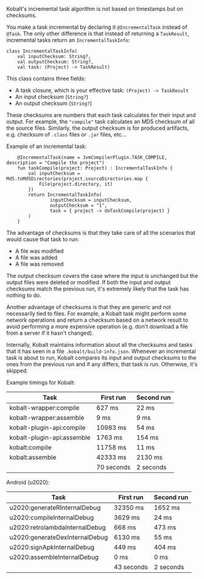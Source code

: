 Kobalt's incremental task algorithm is not based on timestamps but on checksums.

You make a task incremental by declaring it `@IncrementalTask` instead of `@Task`. The only other difference is that instead of returning a `TaskResult`, incremental tasks return an `IncrementalTaskInfo`:

```
class IncrementalTaskInfo(
    val inputChecksum: String?,
    val outputChecksum: String?,
    val task: (Project) -> TaskResult)
```

This class contains three fields:

- A task closure, which is your effective task: `(Project) -> TaskResult`
- An input checksum (`String?`)
- An output checksum (`String?`)

These checksums are numbers that each task calculates for their input and output. For example, the `"compile"` task calculates an MD5 checksum of all the source files. Similarly, the output checksum is for produced artifacts, e.g. checksum of `.class` files or `.jar` files, etc...

Example of an incremental task:

```
    @IncrementalTask(name = JvmCompilerPlugin.TASK_COMPILE, description = "Compile the project")
    fun taskCompile(project: Project) : IncrementalTaskInfo {
        val inputChecksum = Md5.toMd5Directories(project.sourceDirectories.map {
            File(project.directory, it)
        })
        return IncrementalTaskInfo(
                inputChecksum = inputChecksum,
                outputChecksum = "1",
                task = { project -> doTaskCompile(project) }
        )
    }
```

The advantage of checksums is that they take care of all the scenarios that would cause that task to run:

- A file was modified
- A file was added
- A file was removed

The output checksum covers the case where the input is unchanged but the output files were deleted or modified. If 
both the input and output checksums match the previous run, it's extremely likely that the task has nothing to do.

Another advantage of checksums is that they are generic and not necessarily tied to files. For example, a Kobalt task might perform some network operations and return a checksum based on a network result to avoid performing a more expensive operation (e.g. don't download a file from a server if it hasn't changed).

Internally, Kobalt maintains information about all the checksums and tasks that it has seen in a file `.kobalt/build-info.json`. Whenever an incremental task is about to run, Kobalt compares its input and output checksums to the ones from the previous run and if any differs, that task is run. Otherwise, it's skipped.

Example timings for Kobalt:

| Task | First run | Second run |
| ---- | --------- | ---------- |
|  kobalt-wrapper:compile | 627 ms | 22 ms |
|  kobalt-wrapper:assemble | 9 ms | 9 ms |
|  kobalt-plugin-api:compile | 10983 ms | 54 ms |
|  kobalt-plugin-api:assemble | 1763 ms | 154 ms |
|  kobalt:compile | 11758 ms | 11 ms |
|  kobalt:assemble | 42333 ms | 2130 ms |
| | 70 seconds | 2 seconds |

Android (u2020):

| Task | First run | Second run |
| ---- | --------- | ---------- |
|  u2020:generateRInternalDebug | 32350 ms | 1652 ms |
|  u2020:compileInternalDebug | 3629 ms | 24 ms |
|  u2020:retrolambdaInternalDebug | 668 ms | 473 ms |
|  u2020:generateDexInternalDebug | 6130 ms |55 ms |
|  u2020:signApkInternalDebug | 449 ms | 404 ms |
|  u2020:assembleInternalDebug | 0 ms | 0 ms |
| | 43 seconds | 2 seconds |







